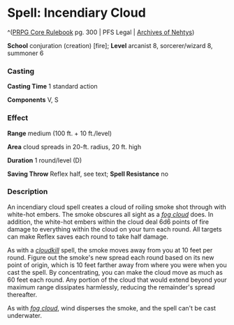 # Spell: Incendiary Cloud

^([PRPG Core Rulebook][ss-incendiary-cloud] pg. 300 | PFS Legal | [Archives of Nehtys][sn-incendiary-cloud])

**School** conjuration (creation) [fire]; **Level** arcanist 8, sorcerer/wizard 8, summoner 6

### Casting

**Casting Time** 1 standard action  

**Components** V, S

### Effect

**Range** medium (100 ft. + 10 ft./level)  

**Area** cloud spreads in 20-ft. radius, 20 ft. high  

**Duration** 1 round/level (D)  

**Saving Throw** Reflex half, see text; **Spell Resistance** no

### Description

An incendiary cloud spell creates a cloud of roiling smoke shot through with white-hot embers. The smoke obscures all sight as a _[fog cloud]_ does. In addition, the white-hot embers within the cloud deal 6d6 points of fire damage to everything within the cloud on your turn each round. All targets can make Reflex saves each round to take half damage.  

As with a _[cloudkill]_ spell, the smoke moves away from you at 10 feet per round. Figure out the smoke's new spread each round based on its new point of origin, which is 10 feet farther away from where you were when you cast the spell. By concentrating, you can make the cloud move as much as 60 feet each round. Any portion of the cloud that would extend beyond your maximum range dissipates harmlessly, reducing the remainder's spread thereafter.  

As with _[fog cloud]_, wind disperses the smoke, and the spell can't be cast underwater.

[ss-incendiary-cloud]: http://paizo.com/pathfinderRPG/v57
[sn-incendiary-cloud]: http://www.archivesofnethys.com/SpellDisplay.aspx?ItemName=Incendiary%20Cloud
[fog cloud]: http://www.archivesofnethys.com/SpellDisplay.aspx?ItemName=fog%20cloud
[cloudkill]: http://www.archivesofnethys.com/SpellDisplay.aspx?ItemName=cloudkill